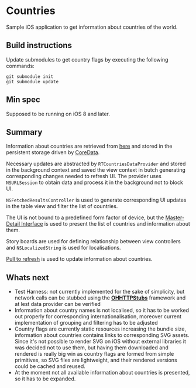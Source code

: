 # Countries
Sample iOS application to get information about countries of the world.

## Build instructions

Update submodules to get country flags by executing the following commands:

```
git submodule init
git submodule update
```

## Min spec

Supposed to be running on iOS 8 and later.

## Summary

Information about countries are retrieved from [here](https://restcountries.eu/rest/v2/all) and stored in the persistent storage driven by [CoreData](https://developer.apple.com/reference/coredata).

Necessary updates are abstracted by `RTCountriesDataProvider` and stored in the background context and saved the view context in butch generating corresponding changes needed to refresh UI. The provider uses `NSURLSession` to obtain data and process it in the background not to block UI.

`NSFetchedResultsController` is used to generate corresponding UI updates in the table view and filter the list of countries.

The UI is not bound to a predefined form factor of device, but the [Master-Detail Interface](https://developer.apple.com/library/content/documentation/Cocoa/Conceptual/CocoaBindings/Tasks/masterdetail.html) is used to present the list of countries and information about them.

Story boards are used for defining relationship between view controllers and `NSLocalizedString` is used for localisations.

[Pull to refresh](https://en.wikipedia.org/wiki/Pull-to-refresh) is used to update information about countries.

## Whats next

- Test Harness: not currently implemented for the sake of simplicity, but network calls can be stubbed using the [**OHHTTPStubs**](https://github.com/AliSoftware/OHHTTPStubs) framework and at lest data provider can be verified
- Information about country names is not localised, so it has to be worked out properly for corresponding internationalisation, moreover current implementation of grouping and filtering has to be adjusted
- Country flags are currently static resources increasing the bundle size, information about countries contains links to corresponding SVG assets. Since it's not possible to render SVG on iOS without external libraries it was decided not to use them, but having them downloaded and rendered is really big win as country flags are formed from simple primitives, so SVG files are lightweight, and their rendered versions could be cached and reused.
- At the moment not all available information about countries is presented, so it has to be expanded.
